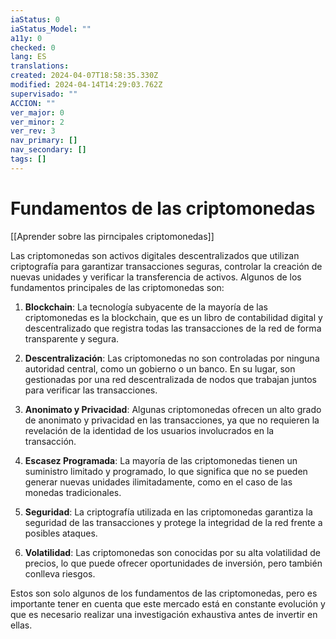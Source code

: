 ```yaml
---
iaStatus: 0
iaStatus_Model: ""
a11y: 0
checked: 0
lang: ES
translations: 
created: 2024-04-07T18:58:35.330Z
modified: 2024-04-14T14:29:03.762Z
supervisado: ""
ACCION: ""
ver_major: 0
ver_minor: 2
ver_rev: 3
nav_primary: []
nav_secondary: []
tags: []
---
```

# Fundamentos de las criptomonedas

[[Aprender sobre las pirncipales criptomonedas]]

Las criptomonedas son activos digitales descentralizados que utilizan criptografía para garantizar transacciones seguras, controlar la creación de nuevas unidades y verificar la transferencia de activos. Algunos de los fundamentos principales de las criptomonedas son:

1. **Blockchain**: La tecnología subyacente de la mayoría de las criptomonedas es la blockchain, que es un libro de contabilidad digital y descentralizado que registra todas las transacciones de la red de forma transparente y segura.

2. **Descentralización**: Las criptomonedas no son controladas por ninguna autoridad central, como un gobierno o un banco. En su lugar, son gestionadas por una red descentralizada de nodos que trabajan juntos para verificar las transacciones.

3. **Anonimato y Privacidad**: Algunas criptomonedas ofrecen un alto grado de anonimato y privacidad en las transacciones, ya que no requieren la revelación de la identidad de los usuarios involucrados en la transacción.

4. **Escasez Programada**: La mayoría de las criptomonedas tienen un suministro limitado y programado, lo que significa que no se pueden generar nuevas unidades ilimitadamente, como en el caso de las monedas tradicionales.

5. **Seguridad**: La criptografía utilizada en las criptomonedas garantiza la seguridad de las transacciones y protege la integridad de la red frente a posibles ataques.

6. **Volatilidad**: Las criptomonedas son conocidas por su alta volatilidad de precios, lo que puede ofrecer oportunidades de inversión, pero también conlleva riesgos.

Estos son solo algunos de los fundamentos de las criptomonedas, pero es importante tener en cuenta que este mercado está en constante evolución y que es necesario realizar una investigación exhaustiva antes de invertir en ellas.
